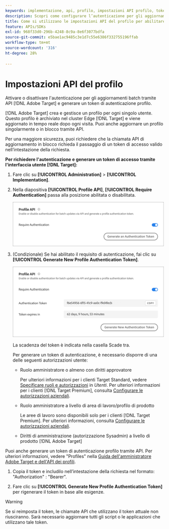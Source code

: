 ```yaml
---
keywords: implementazione, api, profilo, impostazioni API profilo, token di autenticazione
description: Scopri come configurare l’autenticazione per gli aggiornamenti batch tramite API  [!DNL Adobe Target]  e generare un token di autenticazione del profilo.
title: Come si utilizzano le impostazioni API del profilo per abilitare o disabilitare gli aggiornamenti in batch?
feature: APIs/SDKs
exl-id: 968f33d0-296b-4248-8c9a-8e6f3077bdfa
source-git-commit: e5bae1ac9485c3e1d7c55e6386f332755196ffab
workflow-type: tm+mt
source-wordcount: '316'
ht-degree: 28%

---
```


# Impostazioni API del profilo

Attivare o disattivare l&#39;autenticazione per gli aggiornamenti batch tramite API [!DNL Adobe Target] e generare un token di autenticazione profilo.

[!DNL Adobe Target] crea e gestisce un profilo per ogni singolo utente. Questo profilo è archiviato nel cluster Edge [!DNL Target] e viene aggiornato in tempo reale dopo ogni visita. Puoi anche aggiornare un profilo singolarmente o in blocco tramite API.

Per una maggiore sicurezza, puoi richiedere che la chiamata API di aggiornamento in blocco richieda il passaggio di un token di accesso valido nell’intestazione della richiesta.

**Per richiedere l&#39;autenticazione e generare un token di accesso tramite l&#39;interfaccia utente [!DNL Target]:**

1. Fare clic su **[!UICONTROL Administration]** > **[!UICONTROL Implementation]**.
1. Nella diapositiva **[!UICONTROL Profile API]**, **[!UICONTROL Require Authentication]** passa alla posizione abilitata o disabilitata.

   ![Alt immagine](assets/profile_api_settings.png)

1. (Condizionale) Se hai abilitato il requisito di autenticazione, fai clic su **[!UICONTROL Generate New Profile Authentication Token]**.

   ![Alt immagine](assets/profile_api_settings_2.png)

   La scadenza del token è indicata nella casella Scade tra.

   Per generare un token di autenticazione, è necessario disporre di una delle seguenti autorizzazioni utente:

   * Ruolo amministratore o almeno con diritti approvatore

     Per ulteriori informazioni per i clienti Target Standard, vedere [Specificare ruoli e autorizzazioni](https://experienceleague.adobe.com/docs/target/using/administer/manage-users/users/user-management.html#roles-permissions) in *Utenti*. Per ulteriori informazioni per i clienti [!DNL Target Premium], consulta [Configurare le autorizzazioni aziendali](https://experienceleague.adobe.com/docs/target/using/administer/manage-users/enterprise/properties-overview.html).

   * Ruolo amministratore a livello di area di lavoro/profilo di prodotto

     Le aree di lavoro sono disponibili solo per i clienti [!DNL Target Premium]. Per ulteriori informazioni, consulta [Configurare le autorizzazioni aziendali](https://experienceleague.adobe.com/docs/target/using/administer/manage-users/enterprise/properties-overview.html).

   * Diritti di amministrazione (autorizzazione Sysadmin) a livello di prodotto [!DNL Adobe Target]

Puoi anche generare un token di autenticazione profilo tramite API. Per ulteriori informazioni, vedere &quot;Profiles&quot; nella [Guida dell&#39;amministratore Adobe Target e dell&#39;API dei profili](../../administer/admin-api/admin-api-overview-new.md).

1. Copia il token e includilo nell’intestazione della richiesta nel formato: &quot;Authorization&quot; : &quot;Bearer&quot;.

1. Fare clic su **[!UICONTROL Generate New Profile Authentication Token]** per rigenerare il token in base alle esigenze.

>[!WARNING]
>
>Se si reimposta il token, le chiamate API che utilizzano il token attuale non riusciranno. Sarà necessario aggiornare tutti gli script o le applicazioni che utilizzano tale token.
